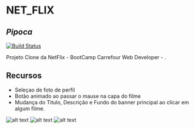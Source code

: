 # NET_FLIX
## _Pipoca_



[![Build Status](https://travis-ci.org/joemccann/dillinger.svg?branch=master)](https://travis-ci.org/joemccann/dillinger)

Projeto Clone da NetFlix - BootCamp Carrefour Web Developer - .



## Recursos

- Seleçao de foto de perfil
- Botão animado ao passar o mause na capa do filme
- Mudança do Titulo, Descrição e  Fundo do banner principal ao clicar em algum filme.

![alt text](https://i.imgur.com/ZEo3SCJ.jpg)
![alt text](https://i.imgur.com/4aomb5q.jpg)
![alt text](https://i.imgur.com/WyjIxlU.jpeg)
